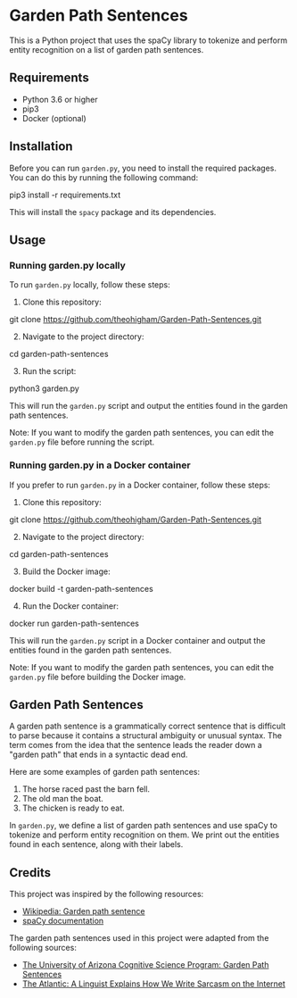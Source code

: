 # Garden Path Sentences

This is a Python project that uses the spaCy library to tokenize and perform entity recognition on a list of garden path sentences.

## Requirements

- Python 3.6 or higher
- pip3
- Docker (optional)

## Installation

Before you can run `garden.py`, you need to install the required packages. You can do this by running the following command:

pip3 install -r requirements.txt


This will install the `spacy` package and its dependencies.

## Usage

### Running garden.py locally

To run `garden.py` locally, follow these steps:

1. Clone this repository:

git clone https://github.com/theohigham/Garden-Path-Sentences.git


2. Navigate to the project directory:

cd garden-path-sentences

3. Run the script:

python3 garden.py


This will run the `garden.py` script and output the entities found in the garden path sentences.

Note: If you want to modify the garden path sentences, you can edit the `garden.py` file before running the script.

### Running garden.py in a Docker container

If you prefer to run `garden.py` in a Docker container, follow these steps:

1. Clone this repository:

git clone https://github.com/theohigham/Garden-Path-Sentences.git

2. Navigate to the project directory:

cd garden-path-sentences

3. Build the Docker image:

docker build -t garden-path-sentences

4. Run the Docker container:

docker run garden-path-sentences

This will run the `garden.py` script in a Docker container and output the entities found in the garden path sentences.

Note: If you want to modify the garden path sentences, you can edit the `garden.py` file before building the Docker image.

## Garden Path Sentences

A garden path sentence is a grammatically correct sentence that is difficult to parse because it contains a structural ambiguity or unusual syntax. The term comes from the idea that the sentence leads the reader down a "garden path" that ends in a syntactic dead end.

Here are some examples of garden path sentences:

1. The horse raced past the barn fell.
2. The old man the boat.
3. The chicken is ready to eat.

In `garden.py`, we define a list of garden path sentences and use spaCy to tokenize and perform entity recognition on them. We print out the entities found in each sentence, along with their labels.

## Credits

This project was inspired by the following resources:

- [Wikipedia: Garden path sentence](https://en.wikipedia.org/wiki/Garden_path_sentence)
- [spaCy documentation](https://spacy.io/docs)

The garden path sentences used in this project were adapted from the following sources:

- [The University of Arizona Cognitive Science Program: Garden Path Sentences](http://cogsci.arizona.edu/~harnad/BAARS-HARNAD/bbs.squib.html)
- [The Atlantic: A Linguist Explains How We Write Sarcasm on the Internet](https://www.theatlantic.com/technology/archive/2014/09/how-to-write-sarcasm-on-the-internet/379866/)

